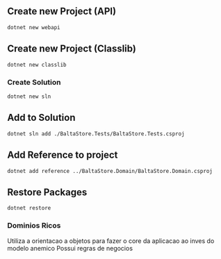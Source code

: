 ## Create new Project (API)

```
dotnet new webapi
```

## Create new Project (Classlib)

```
dotnet new classlib
```

### Create Solution
```
dotnet new sln
```

## Add to Solution
```
dotnet sln add ./BaltaStore.Tests/BaltaStore.Tests.csproj
```

## Add Reference to project
```
dotnet add reference ../BaltaStore.Domain/BaltaStore.Domain.csproj 
```

## Restore Packages
```
dotnet restore
```

### Dominios Ricos
Utiliza a orientacao a objetos para fazer o core da aplicacao ao inves do modelo anemico
Possui regras de negocios